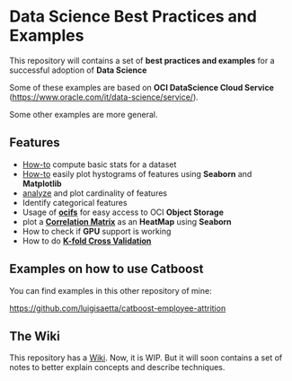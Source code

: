 # Data Science Best Practices and Examples
This repository will contains a set of **best practices and examples** for a successful adoption of **Data Science**

Some of these examples are based on **OCI DataScience Cloud Service** (https://www.oracle.com/it/data-science/service/).

Some other examples are more general.

## Features
* [How-to](https://github.com/luigisaetta/data-science-bp/blob/main/eda_basic_stats.ipynb) compute basic stats for a dataset
* [How-to](https://github.com/luigisaetta/data-science-bp/blob/main/eda_hist.ipynb) easily plot hystograms of features using **Seaborn** and **Matplotlib**
* [analyze](https://github.com/luigisaetta/data-science-bp/blob/main/eda1.ipynb) and plot cardinality of features
* Identify categorical features
* Usage of [**ocifs**](https://github.com/luigisaetta/data-science-bp/blob/main/ocifs1.ipynb) for easy access to OCI **Object Storage**
* plot a [**Correlation Matrix**](https://github.com/luigisaetta/data-science-bp/blob/main/correlation_heatmap.ipynb) as an **HeatMap** using **Seaborn**
* How to check if **GPU** support is working
* How to do [**K-fold Cross Validation**](https://github.com/luigisaetta/data-science-bp/blob/main/how_to_kfold_cv.ipynb)

## Examples on how to use Catboost
You can find examples in this other repository of mine:

https://github.com/luigisaetta/catboost-employee-attrition

## The Wiki
This repository has a [Wiki](https://github.com/luigisaetta/data-science-bp/wiki).
Now, it is WIP. But it will soon contains a set of notes to better explain concepts and describe techniques.





